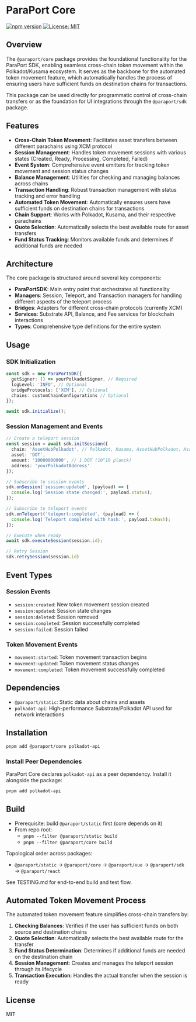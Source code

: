 # ParaPort Core

[![npm version](https://img.shields.io/npm/v/@paraport/core.svg)](https://www.npmjs.com/package/@paraport/core)
[![License: MIT](https://img.shields.io/badge/License-MIT-yellow.svg)](https://opensource.org/licenses/MIT)

## Overview

The `@paraport/core` package provides the foundational functionality for the ParaPort SDK, enabling seamless cross-chain token movement within the Polkadot/Kusama ecosystem. It serves as the backbone for the automated token movement feature, which automatically handles the process of ensuring users have sufficient funds on destination chains for transactions.

This package can be used directly for programmatic control of cross-chain transfers or as the foundation for UI integrations through the `@paraport/sdk` package.

## Features

- **Cross-Chain Token Movement**: Facilitates asset transfers between different parachains using XCM protocol
- **Session Management**: Handles token movement sessions with various states (Created, Ready, Processing, Completed, Failed)
- **Event System**: Comprehensive event emitters for tracking token movement and session status changes
- **Balance Management**: Utilities for checking and managing balances across chains
- **Transaction Handling**: Robust transaction management with status tracking and error handling
- **Automated Token Movement**: Automatically ensures users have sufficient funds on destination chains for transactions
- **Chain Support**: Works with Polkadot, Kusama, and their respective parachains
- **Quote Selection**: Automatically selects the best available route for asset transfers
- **Fund Status Tracking**: Monitors available funds and determines if additional funds are needed

## Architecture

The core package is structured around several key components:

- **ParaPortSDK**: Main entry point that orchestrates all functionality
- **Managers**: Session, Teleport, and Transaction managers for handling different aspects of the teleport process
- **Bridges**: Adapters for different cross-chain protocols (currently XCM)
- **Services**: Substrate API, Balance, and Fee services for blockchain interactions
- **Types**: Comprehensive type definitions for the entire system

## Usage

### SDK Initialization

```typescript
const sdk = new ParaPortSDK({
  getSigner: () => yourPolkadotSigner, // Required
  logLevel: 'INFO', // Optional
  bridgeProtocols: ['XCM'], // Optional
  chains: customChainConfigurations // Optional
});

await sdk.initialize();
```

### Session Management and Events

```typescript
// Create a teleport session
const session = await sdk.initSession({
  chain: 'AssetHubPolkadot', // Polkadot, Kusama, AssetHubPolkadot, AssetHubKusama, Hydration
  asset: 'DOT',
  amount: '10000000000', // 1 DOT (10^10 planck)
  address: 'yourPolkadotAddress'
});

// Subscribe to session events
sdk.onSession('session:updated', (payload) => {
  console.log('Session state changed:', payload.status);
});

// Subscribe to teleport events
sdk.onTeleport('teleport:completed', (payload) => {
  console.log('Teleport completed with hash:', payload.txHash);
});

// Execute when ready
await sdk.executeSession(session.id);

// Retry Session
sdk.retrySession(session.id)
```

## Event Types

### Session Events
- `session:created`: New token movement session created
- `session:updated`: Session state changes
- `session:deleted`: Session removed
- `session:completed`: Session successfully completed
- `session:failed`: Session failed

### Token Movement Events
- `movement:started`: Token movement transaction begins
- `movement:updated`: Token movement status changes
- `movement:completed`: Token movement successfully completed

## Dependencies

- `@paraport/static`: Static data about chains and assets
- `polkadot-api`: High-performance Substrate/Polkadot API used for network interactions

## Installation

```bash
pnpm add @paraport/core polkadot-api
```

### Install Peer Dependencies

ParaPort Core declares `polkadot-api` as a peer dependency. Install it alongside the package:

```bash
pnpm add polkadot-api
```

## Build

- Prerequisite: build `@paraport/static` first (core depends on it)
- From repo root:
  - `pnpm --filter @paraport/static build`
  - `pnpm --filter @paraport/core build`

Topological order across packages:
- `@paraport/static` → `@paraport/core` → `@paraport/vue` → `@paraport/sdk` → `@paraport/react`

See TESTING.md for end-to-end build and test flow.

## Automated Token Movement Process

The automated token movement feature simplifies cross-chain transfers by:

1. **Checking Balances**: Verifies if the user has sufficient funds on both source and destination chains
2. **Quote Selection**: Automatically selects the best available route for the transfer
3. **Fund Status Determination**: Determines if additional funds are needed on the destination chain
4. **Session Management**: Creates and manages the teleport session through its lifecycle
5. **Transaction Execution**: Handles the actual transfer when the session is ready

## License

MIT
